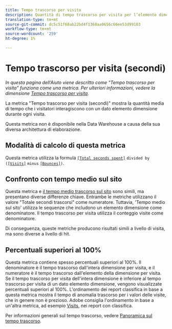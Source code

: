 ```yaml
---
title: Tempo trascorso per visita
description: Quantità di tempo trascorso per visita per l’elemento dimensione.
translation-type: tm+mt
source-git-commit: dc5c51f68ab22bd4f1368aa0656c66ee53d99103
workflow-type: tm+mt
source-wordcount: '259'
ht-degree: 1%

---
```



# Tempo trascorso per visita (secondi)

*In questa pagina dell’Aiuto viene descritto come &quot;Tempo trascorso per visita&quot; funziona come una metrica. Per ulteriori informazioni, vedere la dimensione [Tempo trascorso per visita](../dimensions/time-spent-per-visit.md).*

La metrica &quot;Tempo trascorso per visita (secondi)&quot; mostra la quantità media di tempo che i visitatori interagiscono con un dato elemento dimensione durante ogni visita.

Questa metrica non è disponibile nella Data Warehouse a causa della sua diversa architettura di elaborazione.

## Modalità di calcolo di questa metrica

Questa metrica utilizza la formula [`[Total seconds spent]`](total-seconds-spent.md) `divided by (`[`[Visits]`](visits.md) `minus` [`[Bounces]`](bounces.md)`)`.

## Confronto con tempo medio sul sito

Questa metrica e [il tempo medio trascorso sul sito](average-time-on-site.md) sono simili, ma presentano diverse differenze chiave. Entrambe le metriche utilizzano il valore &quot;Totale secondi trascorsi&quot; come numeratore. Tuttavia, &#39;Tempo medio sul sito&#39; utilizza le sequenze che includono un elemento dimensione come denominatore. Il tempo trascorso per visita utilizza il conteggio visite come denominatore.

Di conseguenza, queste metriche producono risultati simili a livello di visita, ma sono diverse a livello di hit.

## Percentuali superiori al 100%

Questa metrica contiene spesso percentuali superiori al 100%. Il denominatore è il tempo trascorso dall&#39;intera dimensione per visita, e il numeratore è il tempo trascorso dall&#39;elemento della dimensione per visita. Se il tempo trascorso per visita dell&#39;intera dimensione è inferiore al tempo trascorso per visita di un dato elemento dimensione, vengono visualizzate percentuali superiori al 100%. L&#39;ordinamento dei report classifica in base a questa metrica mostra il tempo di anomalia trascorso per i valori delle visite, che in genere non è prezioso.  Adobe consiglia l&#39;ordinamento in base a un&#39;altra metrica, ad esempio [Visits](visits.md), nei report con classifica.

Per informazioni generali sul tempo trascorso, vedere [Panoramica sul tempo trascorso](time-spent.md).
